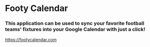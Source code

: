 # Footy Calendar
### This application can be used to sync your favorite football teams' fixtures into your Google Calendar with just a click!
https://footycalendar.com
